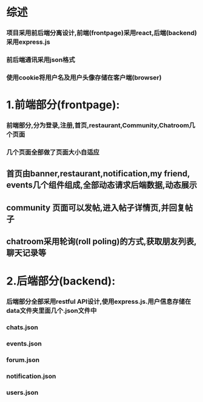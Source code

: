 # 综述
### 项目采用前后端分离设计,前端(frontpage)采用react,后端(backend)采用express.js
### 前后端通讯采用json格式
### 使用cookie将用户名及用户头像存储在客户端(browser)
# 1.前端部分(frontpage):
### 前端部分,分为登录,注册,首页,restaurant,Community,Chatroom几个页面
### 几个页面全部做了页面大小自适应
## 首页由banner,restaurant,notification,my friend, events几个组件组成,全部动态请求后端数据,动态展示
## community 页面可以发帖,进入帖子详情页,并回复帖子
## chatroom采用轮询(roll poling)的方式,获取朋友列表,聊天记录等
# 2.后端部分(backend):
### 后端部分全部采用restful API设计,使用express.js.用户信息存储在data文件夹里面几个.json文件中
### chats.json
### events.json
### forum.json
### notification.json
### users.json